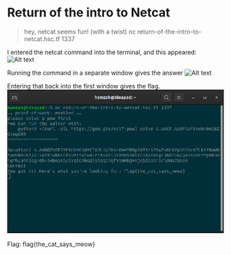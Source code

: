 # Return of the intro to Netcat

> hey, netcat seems fun! (with a twist)
> nc return-of-the-intro-to-netcat.hsc.tf 1337

I entered the netcat command into the terminal, and this appeared:
![Alt text](screensho0.png?raw=true "returnoftheintrotonetcat")

Running the command in a separate window gives the answer
![Alt text](screensho1.png?raw=true "returnoftheintrotonetcat")

Entering that back into the first window gives the flag.
![Alt text](screenshot2.png?raw=true "returnoftheintrotonetcat")

Flag: flag{the_cat_says_meow}